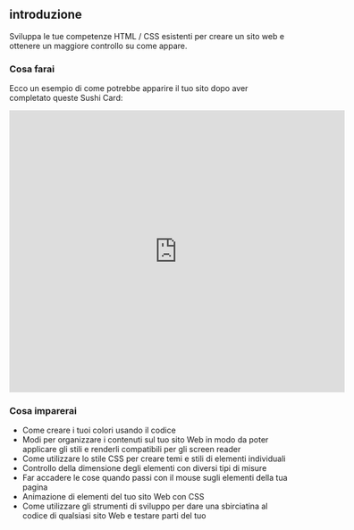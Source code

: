 ## introduzione

Sviluppa le tue competenze HTML / CSS esistenti per creare un sito web e ottenere un maggiore controllo su come appare.

### Cosa farai

Ecco un esempio di come potrebbe apparire il tuo sito dopo aver completato queste Sushi Card:

<div class="trinket">
  <iframe src="https://trinket.io/embed/html/0e7f7e6713?outputOnly=true&start=result" width="600" height="505" frameborder="0" marginwidth="0" marginheight="0" allowfullscreen>
  </iframe>
</div>

### Cosa imparerai

- Come creare i tuoi colori usando il codice
- Modi per organizzare i contenuti sul tuo sito Web in modo da poter applicare gli stili e renderli compatibili per gli screen reader
- Come utilizzare lo stile CSS per creare temi e stili di elementi individuali
- Controllo della dimensione degli elementi con diversi tipi di misure
- Far accadere le cose quando passi con il mouse sugli elementi della tua pagina
- Animazione di elementi del tuo sito Web con CSS
- Come utilizzare gli strumenti di sviluppo per dare una sbirciatina al codice di qualsiasi sito Web e testare parti del tuo